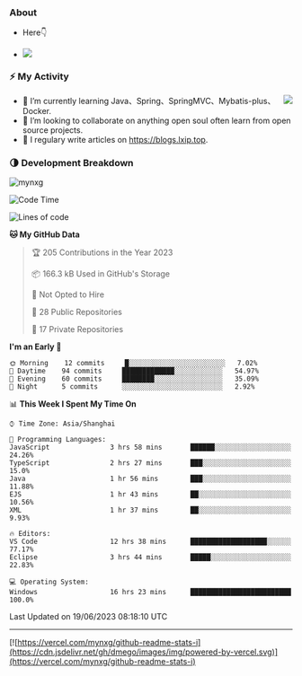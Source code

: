 
### About

- Here👇

- ![](https://komarev.com/ghpvc/?username=mynxg&color=green)
<!-- - ![](https://visitor-badge.glitch.me/badge?page_id=mynxg.mynxg) -->

### ⚡️ My Activity

<img align="right" src="https://github-readme-stats-i.vercel.app/api?username=imnxg&show_icons=true&icon_color=1573B3&hide_title=true&text_color=718096&bg_color=00000000&hide_border=true"/>

<ul>
    <li> 🌱 I’m currently learning Java、Spring、SpringMVC、Mybatis-plus、Docker.</li>
    <li> 👯 I’m looking to collaborate on anything open souI often learn from open source projects.</li>
    <li> 📝 I regulary write articles on <a href="https://blogs.lxip.top">https://blogs.lxip.top</a>.</li>
    <!-- <li> ⚡ Fun fact: I ❤️ 😻.</li> -->
</ul>

<!-- <h3>Github Activity</h3>
<p style="img{display:block;margin:0 auto;}">

[![](https://activity-graph.herokuapp.com/graph?username=mynxg&theme=tokyonight)](https://github.com/ashutosh00710/github-readme-activity-graph)
![keney's github stats](https://github-readme-stats-i.vercel.app/api?username=imnxg&show_icons=true&icon_color=1573B3)
</p> -->
### 🌗 Development Breakdown

<img src="https://komarev.com/ghpvc/?username=mynxg" alt=" mynxg" />

<!--START_SECTION:waka-->
![Code Time](http://img.shields.io/badge/Code%20Time-143%20hrs%2022%20mins-blue)

![Lines of code](https://img.shields.io/badge/From%20Hello%20World%20I%27ve%20Written-78%20Thousand%20lines%20of%20code-blue)

**🐱 My GitHub Data** 

> 🏆 205 Contributions in the Year 2023
 > 
> 📦 166.3 kB Used in GitHub's Storage 
 > 
> 🚫 Not Opted to Hire
 > 
> 📜 28 Public Repositories 
 > 
> 🔑 17 Private Repositories  
 > 
**I'm an Early 🐤** 

```text
🌞 Morning    12 commits     █░░░░░░░░░░░░░░░░░░░░░░░░   7.02% 
🌆 Daytime    94 commits     █████████████░░░░░░░░░░░░   54.97% 
🌃 Evening    60 commits     ████████░░░░░░░░░░░░░░░░░   35.09% 
🌙 Night      5 commits      ░░░░░░░░░░░░░░░░░░░░░░░░░   2.92%

```


📊 **This Week I Spent My Time On** 

```text
⌚︎ Time Zone: Asia/Shanghai

💬 Programming Languages: 
JavaScript               3 hrs 58 mins       ██████░░░░░░░░░░░░░░░░░░░   24.26% 
TypeScript               2 hrs 27 mins       ███░░░░░░░░░░░░░░░░░░░░░░   15.0% 
Java                     1 hr 56 mins        ███░░░░░░░░░░░░░░░░░░░░░░   11.88% 
EJS                      1 hr 43 mins        ██░░░░░░░░░░░░░░░░░░░░░░░   10.56% 
XML                      1 hr 37 mins        ██░░░░░░░░░░░░░░░░░░░░░░░   9.93%

🔥 Editors: 
VS Code                  12 hrs 38 mins      ███████████████████░░░░░░   77.17% 
Eclipse                  3 hrs 44 mins       █████░░░░░░░░░░░░░░░░░░░░   22.83%

💻 Operating System: 
Windows                  16 hrs 23 mins      █████████████████████████   100.0%

```


 Last Updated on 19/06/2023 08:18:10 UTC
<!--END_SECTION:waka-->

---

[![https://vercel.com/mynxg/github-readme-stats-i](https://cdn.jsdelivr.net/gh/dmego/images/img/powered-by-vercel.svg)](https://vercel.com/mynxg/github-readme-stats-i)
